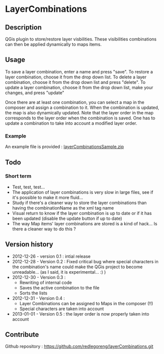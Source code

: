 # LayerCombinations #


## Description ##

QGis plugin to store/restore layer visbilities.
These visibilities combinations can then be applied dynamically to maps items.


## Usage ##

To save a layer combination, enter a name and press "save".
To restore a layer combination, choose it from the drop down list.
To delete a layer combination, choose it from the drop down list and press "delete".
To update a layer combination, choose it from the drop down list, make your changes, and press "update"

Once there are at least one combination, you can select a map in the composer and assign a combination to it. When the combination is updated, the map is also dynamically updated.
Note that the layer order in the map corresponds to the layer order when the combination is saved. One has to update a combination to take into account a modified layer order.

### Example ###

An example file is provided : [layerCombinationsSample.zip](https://github.com/redlegoreng/layerCombinations/blob/master/layerCombinationsSample.zip?raw=true) 


## Todo ##

### Short term ###
- Test, test, test...
- The application of layer combinations is very slow in large files, see if it's possible to make it more fluid...
- Study if there's a cleaner way to store the layer combinations than having the combinationName as the xml tag name
- Visual return to know if the layer combination is up to date or if it has been updated (disable the update button if up to date)
- The way Map items' layer combinations are stored is a kind of hack... Is there a cleaner way to do this ?


## Version history ##
- 2012-12-26 - version 0.1 : intial release
- 2012-12-28 - Version 0.2 : Fixed critical bug where special characters in the combination's name could make the QGis project to become unreadable... (as I said, it is experimental... :) )
- 2012-12-30 - Version 0.3 :
    - Rewriting of internal code
    - Saves the active combination to the file
    - Sorts the lists
- 2012-12-31 - Version 0.4 : 
    - Layer Combinations can be assigned to Maps in the composer (!!)
    - Special characters are taken into account
- 2013-01-01 - Version 0.5 : the layer order is now properly taken into account

## Contribute ##
Github repository : https://github.com/redlegoreng/layerCombinations.git
